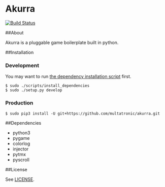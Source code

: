 Akurra
======

[![Build Status](https://travis-ci.org/multatronic/akurra.svg?branch=master)](https://travis-ci.org/multatronic/akurra)

##About

Akurra is a pluggable game boilerplate built in python.

##Installation

### Development

You may want to run [the dependency installation script](scripts/install_dependencies) first.

```
$ sudo ./scripts/install_dependencies
$ sudo ./setup.py develop
```

### Production

```
$ sudo pip3 install -U git+https://github.com/multatronic/akurra.git
```

##Dependencies

* python3
* pygame
* colorlog
* injector
* pytmx
* pyscroll

##License

See [LICENSE](LICENSE).
